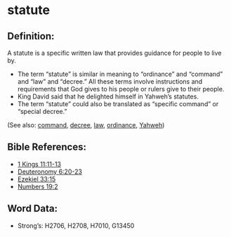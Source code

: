 # statute

## Definition:

A statute is a specific written law that provides guidance for people to live by.

* The term “statute” is similar in meaning to “ordinance” and “command” and “law” and “decree.” All these terms involve instructions and requirements that God gives to his people or rulers give to their people.
* King David said that he delighted himself in Yahweh’s statutes.
* The term “statute” could also be translated as “specific command” or “special decree.”

(See also: [command](../kt/command.md), [decree](../other/decree.md), [law](../kt/lawofmoses.md), [ordinance](../other/ordinance.md), [Yahweh](../kt/yahweh.md))

## Bible References:

* [1 Kings 11:11-13](rc://en/tn/help/1ki/11/11)
* [Deuteronomy 6:20-23](rc://en/tn/help/deu/06/20)
* [Ezekiel 33:15](rc://en/tn/help/ezk/33/15)
* [Numbers 19:2](rc://en/tn/help/num/19/02)

## Word Data:

* Strong’s: H2706, H2708, H7010, G13450
